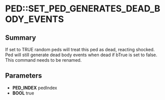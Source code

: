 # PED::SET_PED_GENERATES_DEAD_BODY_EVENTS

## Summary
If set to TRUE random peds will treat this ped as dead, reacting shocked.  Ped will still generate dead body events when dead if bTrue is set to false.  This command needs to be renamed.

## Parameters
* **PED_INDEX** pedIndex
* **BOOL** true